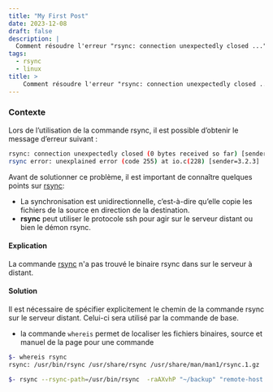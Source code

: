 ```yaml
---
title: "My First Post"
date: 2023-12-08
draft: false
description: |
  Comment résoudre l'erreur "rsync: connection unexpectedly closed ..." ?
tags:
  - rsync
  - linux
title: >
    Comment résoudre l'erreur "rsync: connection unexpectedly closed ..." ?
---
```


<h3>Contexte</h3>
Lors de l’utilisation de la commande rsync, il est possible d’obtenir le message d’erreur suivant :

```bash
rsync: connection unexpectedly closed (0 bytes received so far) [sender]
rsync error: unexplained error (code 255) at io.c(228) [sender=3.2.3]
```


Avant de solutionner ce problème, il est important de connaître quelques points sur [rsync](https://rsync.samba.org/):

- La synchronisation est unidirectionnelle, c’est-à-dire qu’elle copie les fichiers de la source en direction de la
destination.
- **rsync** peut utiliser le protocole ssh pour agir sur le serveur distant ou bien le démon rsync.

<h4>Explication</h4>

La commande [rsync](https://rsync.samba.org/) n'a pas trouvé le binaire rsync dans sur le serveur à distant.

<h4>Solution</h4>
Il est nécessaire de spécifier explicitement le chemin de la commande rsync sur le serveur distant. Celui-ci sera
utilisé par la commande de base.

- la commande `whereis` permet de localiser les fichiers binaires, source et manuel de la page pour une commande

```bash
$- whereis rsync
rsync: /usr/bin/rsync /usr/share/rsync /usr/share/man/man1/rsync.1.gz
```

```bash
$- rsync --rsync-path=/usr/bin/rsync  -raAXvhP "~/backup" "remote-host:/home/amine/backup" --delete-before
```
